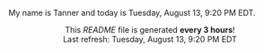 My name is Tanner and today is Tuesday, August 13, 9:20 PM EDT.

<p align="center">This <i>README</i> file is generated <b>every 3 hours</b>!</br>Last refresh: Tuesday, August 13, 9:20 PM EDT<br /></p>
